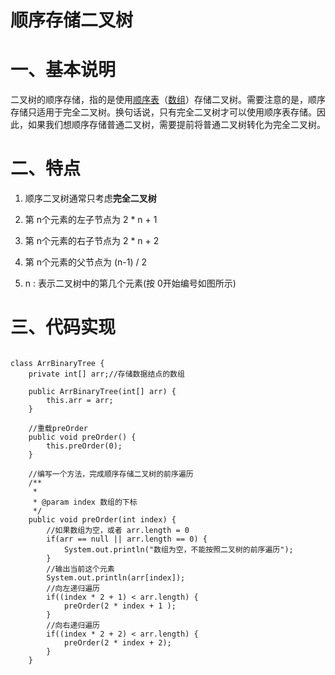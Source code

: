 # **顺序存储二叉树**

# **一、基本说明**

二叉树的顺序存储，指的是使用[顺序表](http://data.biancheng.net/view/158.html)（[数组](http://data.biancheng.net/view/181.html)）存储二叉树。需要注意的是，顺序存储只适用于完全二叉树。换句话说，只有完全二叉树才可以使用顺序表存储。因此，如果我们想顺序存储普通二叉树，需要提前将普通二叉树转化为完全二叉树。 

# **二、特点**

1) 顺序二叉树通常只考虑**完全二叉树**

2) 第 n个元素的左子节点为 2 * n + 1

3) 第 n个元素的右子节点为 2 * n + 2

4) 第 n个元素的父节点为 (n-1) / 2

5) n : 表示二叉树中的第几个元素(按 0开始编号如图所示)



# 三、代码实现

```

class ArrBinaryTree {
    private int[] arr;//存储数据结点的数组

    public ArrBinaryTree(int[] arr) {
        this.arr = arr;
    }

    //重载preOrder
    public void preOrder() {
        this.preOrder(0);
    }
```
```
    //编写一个方法，完成顺序存储二叉树的前序遍历
    /**
     *
     * @param index 数组的下标
     */
    public void preOrder(int index) {
        //如果数组为空，或者 arr.length = 0
        if(arr == null || arr.length == 0) {
            System.out.println("数组为空，不能按照二叉树的前序遍历");
        }
        //输出当前这个元素
        System.out.println(arr[index]);
        //向左递归遍历
        if((index * 2 + 1) < arr.length) {
            preOrder(2 * index + 1 );
        }
        //向右递归遍历
        if((index * 2 + 2) < arr.length) {
            preOrder(2 * index + 2);
        }
    }
```

